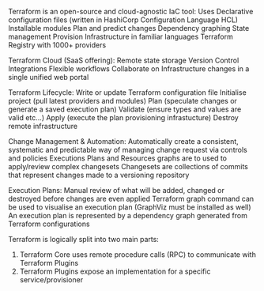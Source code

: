 Terraform is an open-source and cloud-agnostic IaC tool:
  Uses Declarative configuration files (written in HashiCorp Configuration Language HCL)
  Installable modules
  Plan and predict changes
  Dependency graphing
  State management
  Provision Infrastructure in familiar languages
  Terraform Registry with 1000+ providers


Terraform Cloud (SaaS offering):
  Remote state storage
  Version Control Integrations
  Flexible workflows
  Collaborate on Infrastructure changes in a single unified web portal


Terraform Lifecycle:
  Write or update Terraform configuration file
  Initialise project (pull latest providers and modules)
  Plan (speculate changes or generate a saved execution plan)
  Validate (ensure types and values are valid etc...)
  Apply (execute the plan provisioning infrastucture)
  Destroy remote infrastructure


Change Management & Automation:
  Automatically create a consistent, systematic and predictable way of managing change request via controls and policies
  Executions Plans and Resources graphs are to used to apply/review complex changesets
  Changesets are collections of commits that represent changes made to a versioning repository


Execution Plans:
  Manual review of what will be added, changed or destroyed before changes are even applied
  Terraform graph command can be used to visualise an execution plan (GraphViz must be installed as well)
  An execution plan is represented by a dependency graph generated from Terraform configurations 


Terraform is logically split into two main parts:
  1. Terraform Core uses remote procedure calls (RPC) to communicate with Terraform Plugins
  2. Terraform Plugins expose an implementation for a specific service/provisioner

